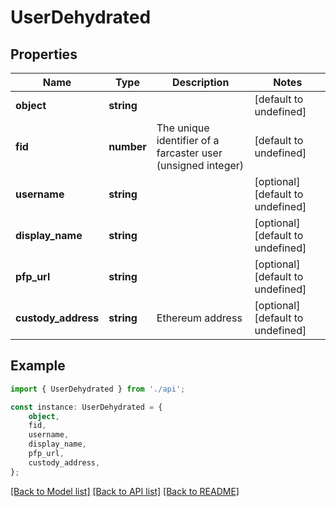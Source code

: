# UserDehydrated


## Properties

Name | Type | Description | Notes
------------ | ------------- | ------------- | -------------
**object** | **string** |  | [default to undefined]
**fid** | **number** | The unique identifier of a farcaster user (unsigned integer) | [default to undefined]
**username** | **string** |  | [optional] [default to undefined]
**display_name** | **string** |  | [optional] [default to undefined]
**pfp_url** | **string** |  | [optional] [default to undefined]
**custody_address** | **string** | Ethereum address | [optional] [default to undefined]

## Example

```typescript
import { UserDehydrated } from './api';

const instance: UserDehydrated = {
    object,
    fid,
    username,
    display_name,
    pfp_url,
    custody_address,
};
```

[[Back to Model list]](../README.md#documentation-for-models) [[Back to API list]](../README.md#documentation-for-api-endpoints) [[Back to README]](../README.md)
